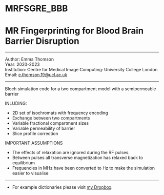 # MRFSGRE_BBB

# MR Fingerprinting for Blood Brain Barrier Disruption

-----------------------------------------------------------------------------
Author: Emma Thomson \
Year: 2020-2023 \
Institution: Centre for Medical Image Computing: University College London \
Email: e.thomson.19@ucl.ac.uk

-----------------------------------------------------------------------------
Bloch simulation code for a two compartment model with a semipermeable barrier 

INLUDING:
- 2D set of isochromats with frequency encoding 
- Exchange between two compartments
- Variable fractional compartment sizes  
- Variable permeability of barrier 
- Slice profile correction

IMPORTANT ASSUMPTIONS
 - The effects of relaxation are ignored during the RF pulses 
 - Between pulses all transverse magnetization has relaxed back to
   equilibrium
 - Frequencies in MHz have been converted to Hz to make the simulation
   easier to visualise

------------------------------------------------------------------------------
- For example dictionaries please visit [my Dropbox](https://www.dropbox.com/scl/fo/crf3e4dek0pjulde7ra9l/h?dl=0&rlkey=fdd9xy6boc73v77ir9svrsfbr). 


